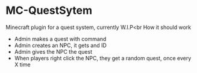 # MC-QuestSytem
Minecraft plugin for a quest system, currently W.I.P<br
How it should work<br>
<ul>
<li>Admin makes a quest with command </li>
<li>Admin creates an NPC, it gets and ID </li>
<li>Admin gives the NPC the quest </li>
<li>When players right click the NPC, they get a random quest, once every X time</li>
